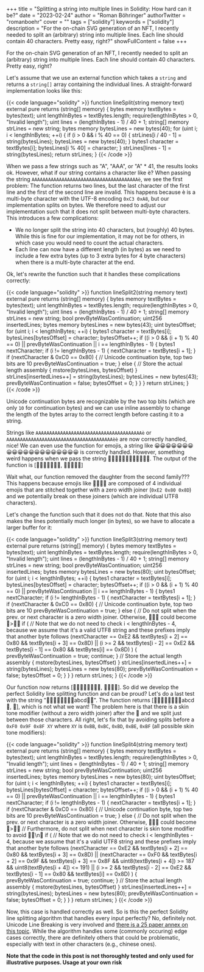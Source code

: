 +++
title = "Splitting a string into multiple lines in Solidity: How hard can it be?"
date = "2023-02-24"
author = "Roman Böhringer"
authorTwitter = "romanboehr"
cover = ""
tags = ["solidity"]
keywords = ["solidity"]
description = "For the on-chain SVG generation of an NFT, I recently needed to split an (arbitrary) string into multiple lines. Each line should contain 40 characters. Pretty easy, right?"
showFullContent = false
+++

For the on-chain SVG generation of an NFT, I recently needed to split an (arbitrary) string into multiple lines. Each line should contain 40 characters. Pretty easy, right?

Let's assume that we use an external function which takes a `string` and returns a `string[]` array containing the individual lines. A straight-forward implementation looks like this:

{{< code language="solidity" >}}
    function lineSplit(string memory text) external pure returns (string[] memory) {
        bytes memory textBytes = bytes(text);
        uint lengthInBytes = textBytes.length;
        require(lengthInBytes > 0, "Invalid length");
        uint lines = (lengthInBytes - 1) / 40 + 1;
        string[] memory strLines = new string[](lines);
        bytes memory bytesLines = new bytes(40);
        for (uint i; i < lengthInBytes; ++i) {
            if (i > 0 && i % 40 == 0) {
                strLines[i / 40 - 1] = string(bytesLines);
                bytesLines = new bytes(40);
            }
            bytes1 character = textBytes[i];
            bytesLines[i % 40] = character;
        }
        strLines[lines - 1] = string(bytesLines);
        return strLines;
    }
{{< /code >}}

When we pass a few strings such as "A", "AAA", or "A" * 41, the results looks ok. However, what if our string contains a character like è? When passing the string `AAAAAAAAAAAAAAAAAAAAAAAAAAAAAAAAAAAAAAAè`, we see the first problem: The function returns two lines, but the last character of the first line and the first of the second line are invalid. This happens because è is a multi-byte character with the UTF-8 encoding `0xC3 0xA8`, but our implementation splits on bytes. We therefore need to adjust our implementation such that it does not split between multi-byte characters. This introduces a few complications:
- We no longer split the string into 40 characters, but (roughly) 40 bytes. While this is fine for our implementation, it may not be for others, in which case you would need to count the actual characters.
- Each line can now have a different length (in bytes) as we need to include a few extra bytes (up to 3 extra bytes for 4 byte characters) when there is a multi-byte character at the end.

Ok, let's rewrite the function such that it handles these complications correctly:

{{< code language="solidity" >}}
    function lineSplit2(string memory text) external pure returns (string[] memory) {
        bytes memory textBytes = bytes(text);
        uint lengthInBytes = textBytes.length;
        require(lengthInBytes > 0, "Invalid length");
        uint lines = (lengthInBytes - 1) / 40 + 1;
        string[] memory strLines = new string[](lines);
        bool prevByteWasContinuation;
        uint256 insertedLines;
        bytes memory bytesLines = new bytes(43);
        uint bytesOffset;
        for (uint i; i < lengthInBytes; ++i) {
            bytes1 character = textBytes[i];
            bytesLines[bytesOffset] = character;
            bytesOffset++;
            if ((i > 0 && (i + 1) % 40 == 0) || prevByteWasContinuation || i == lengthInBytes - 1) {
                bytes1 nextCharacter;
                if (i != lengthInBytes - 1) {
                    nextCharacter = textBytes[i + 1];
                }
                if (nextCharacter & 0xC0 == 0x80) {
                    // Unicode continuation byte, top two bits are 10
                    prevByteWasContinuation = true;
                } else {
                    // Store the actual length
                    assembly {
                        mstore(bytesLines, bytesOffset)
                    }
                    strLines[insertedLines++] = string(bytesLines);
                    bytesLines = new bytes(43);
                    prevByteWasContinuation = false;
                    bytesOffset = 0;
                }
            }
        }
        return strLines;
    }
{{< /code >}}

Unicode continuation bytes are recognizable by the two top bits (which are only `10` for continuation bytes) and we can use inline assembly to change the length of the bytes array to the correct length before casting it to a string.

Strings like `AAAAAAAAAAAAAAAAAAAAAAAAAAAAAAAAAAAAAAAè` or `AAAAAAAAAAAAAAAAAAAAAAAAAAAAAAAAAAAAAAAèè` are now correctly handled, nice! We can even use the function for emojis, a string like 😀😀😀😀😀😀😀😀😀😀😀😀😀😀😀😀😀😀😀😀 is correctly handled. However, something weird happens when we pass the string 👨‍👩‍👧‍👧👨‍👩‍👧‍👧👨‍👩‍👧‍👧. The output of the function is [👨‍👩‍👧‍👧👨‍👩‍👧, ‍👧👨‍👩‍👧‍👧]

Wait what, our function removed the daughter from the second family??? This happens because emojis like 👨‍👩‍👧‍👧 are composed of 4 individual emojis that are stitched together with a zero width joiner (`0xE2 0x80 0x8D`) and we potentially break on these joiners (which are individual UTF8 characters).

Let's change the function such that it does not do that. Note that this also makes the lines potentially much longer (in bytes), so we have to allocate a larger buffer for it:

{{< code language="solidity" >}}
    function lineSplit3(string memory text) external pure returns (string[] memory) {
        bytes memory textBytes = bytes(text);
        uint lengthInBytes = textBytes.length;
        require(lengthInBytes > 0, "Invalid length");
        uint lines = (lengthInBytes - 1) / 40 + 1;
        string[] memory strLines = new string[](lines);
        bool prevByteWasContinuation;
        uint256 insertedLines;
        bytes memory bytesLines = new bytes(80);
        uint bytesOffset;
        for (uint i; i < lengthInBytes; ++i) {
            bytes1 character = textBytes[i];
            bytesLines[bytesOffset] = character;
            bytesOffset++;
            if ((i > 0 && (i + 1) % 40 == 0) || prevByteWasContinuation || i == lengthInBytes - 1) {
                bytes1 nextCharacter;
                if (i != lengthInBytes - 1) {
                    nextCharacter = textBytes[i + 1];
                }
                if (nextCharacter & 0xC0 == 0x80) {
                    // Unicode continuation byte, top two bits are 10
                    prevByteWasContinuation = true;
                } else {
                    // Do not split when the prev. or next character is a zero width joiner. Otherwise, 👨‍👧‍👦 could become 👨>‍👧‍👦
                    if (
                        // Note that we do not need to check i < lengthInBytes - 4, because we assume that it's a valid UTF8 string and these prefixes imply that another byte follows
                        (nextCharacter == 0xE2 && textBytes[i + 2] == 0x80 && textBytes[i + 3] == 0x8D) ||
                        (i >= 2 &&
                            textBytes[i - 2] == 0xE2 &&
                            textBytes[i - 1] == 0x80 &&
                            textBytes[i] == 0x8D)
                    ) {
                        prevByteWasContinuation = true;
                        continue;
                    }
                    // Store the actual length
                    assembly {
                        mstore(bytesLines, bytesOffset)
                    }
                    strLines[insertedLines++] = string(bytesLines);
                    bytesLines = new bytes(80);
                    prevByteWasContinuation = false;
                    bytesOffset = 0;
                }
            }
        }
        return strLines;
    }
{{< /code >}}

Our function now returns [👨‍👩‍👧‍👧👨‍👩‍👧‍👧, 👨‍👩‍👧‍👧]. So did we develop the perfect Solidity line splitting function and can be proud? Let's do a last test with the string "🤦🏿🤦🏿🤦🏿🤦🏿abcd🤦🏿". The function returns [🤦🏿🤦🏿🤦🏿🤦🏿abcd🤦, 🏿], which is not what we want! The problem here is that there is a skin tone modifier (without a zero width joiner) after the 🤦 and we split just between those characters. All right, let's fix that by avoiding splits before a `0xF0 0x9F 0x8F XY` where `XY` is `0xBB`, `0xBC`, `0xBD`, `0xBE`, `0xBF` (all possible skin tone modifiers):

{{< code language="solidity" >}}
    function lineSplit4(string memory text) external pure returns (string[] memory) {
        bytes memory textBytes = bytes(text);
        uint lengthInBytes = textBytes.length;
        require(lengthInBytes > 0, "Invalid length");
        uint lines = (lengthInBytes - 1) / 40 + 1;
        string[] memory strLines = new string[](lines);
        bool prevByteWasContinuation;
        uint256 insertedLines;
        bytes memory bytesLines = new bytes(80);
        uint bytesOffset;
        for (uint i; i < lengthInBytes; ++i) {
            bytes1 character = textBytes[i];
            bytesLines[bytesOffset] = character;
            bytesOffset++;
            if ((i > 0 && (i + 1) % 40 == 0) || prevByteWasContinuation || i == lengthInBytes - 1) {
                bytes1 nextCharacter;
                if (i != lengthInBytes - 1) {
                    nextCharacter = textBytes[i + 1];
                }
                if (nextCharacter & 0xC0 == 0x80) {
                    // Unicode continuation byte, top two bits are 10
                    prevByteWasContinuation = true;
                } else {
                    // Do not split when the prev. or next character is a zero width joiner. Otherwise, 👨‍👧‍👦 could become 👨>‍👧‍👦
                    // Furthermore, do not split when next character is skin tone modifier to avoid 🤦‍♂️\n🏻
                    if (
                        // Note that we do not need to check i < lengthInBytes - 4, because we assume that it's a valid UTF8 string and these prefixes imply that another byte follows
                        (nextCharacter == 0xE2 && textBytes[i + 2] == 0x80 && textBytes[i + 3] == 0x8D) ||
                        (nextCharacter == 0xF0 &&
                            textBytes[i + 2] == 0x9F &&
                            textBytes[i + 3] == 0x8F &&
                            uint8(textBytes[i + 4]) >= 187 &&
                            uint8(textBytes[i + 4]) <= 191) ||
                        (i >= 2 &&
                            textBytes[i - 2] == 0xE2 &&
                            textBytes[i - 1] == 0x80 &&
                            textBytes[i] == 0x8D)
                    ) {
                        prevByteWasContinuation = true;
                        continue;
                    }
                    // Store the actual length
                    assembly {
                        mstore(bytesLines, bytesOffset)
                    }
                    strLines[insertedLines++] = string(bytesLines);
                    bytesLines = new bytes(80);
                    prevByteWasContinuation = false;
                    bytesOffset = 0;
                }
            }
        }
        return strLines;
    }
{{< /code >}}

Now, this case is handled correctly as well. So is this the perfect Solidity line splitting algorithm that handles every input perfectly? No, definitely not. Unicode Line Breaking is very involved and [there is a 25 paper annex on this topic](https://unicode.org/reports/tr14/). While the algorithm handles some (commonly occuring) edge cases correctly, there are definitely others that could be problematic, especially with text in other characters (e.g., chinese ones).

**Note that the code in this post is not thoroughly tested and only used for illustrative purposes. Usage at your own risk**